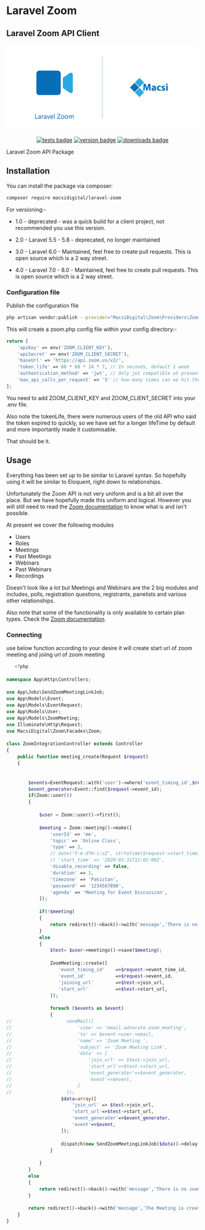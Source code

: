 # Laravel Zoom

## Laravel Zoom API Client

![Header Image](https://github.com/MacsiDigital/repo-design/raw/master/laravel-zoom/header.png)

<p align="center">
 <a href="https://github.com/MacsiDigital/laravel-zoom/actions?query=workflow%3ATests"><img src="https://github.com/MacsiDigital/laravel-zoom/workflows/Tests/badge.svg" style="max-width:100%;"  alt="tests badge"></a>
 <a href="https://packagist.org/packages/macsidigital/laravel-zoom"><img src="https://img.shields.io/packagist/v/macsidigital/laravel-zoom.svg?style=flat-square" alt="version badge"/></a>
 <a href="https://packagist.org/packages/macsidigital/laravel-zoom"><img src="https://img.shields.io/packagist/dt/macsidigital/laravel-zoom.svg?style=flat-square" alt="downloads badge"/></a>
</p>

Laravel Zoom API Package

## Installation

You can install the package via composer:

```bash
composer require macsidigital/laravel-zoom
```

For versioning:-

- 1.0 - deprecated - was a quick build for a client project, not recommended you use this version.

- 2.0 - Laravel 5.5 - 5.8 - deprecated, no longer maintained

- 3.0 - Laravel 6.0 - Maintained, feel free to create pull requests.  This is open source which is a 2 way street.

- 4.0 - Laravel 7.0 - 8.0 - Maintained, feel free to create pull requests.  This is open source which is a 2 way street.

### Configuration file

Publish the configuration file

```bash
php artisan vendor:publish --provider="MacsiDigital\Zoom\Providers\ZoomServiceProvider"
```

This will create a zoom.php config file within your config directory:-

```php
return [
    'apiKey' => env('ZOOM_CLIENT_KEY'),
    'apiSecret' => env('ZOOM_CLIENT_SECRET'),
    'baseUrl' => 'https://api.zoom.us/v2/',
    'token_life' => 60 * 60 * 24 * 7, // In seconds, default 1 week
    'authentication_method' => 'jwt', // Only jwt compatible at present
    'max_api_calls_per_request' => '5' // how many times can we hit the api to return results for an all() request
];
```

You need to add ZOOM_CLIENT_KEY and ZOOM_CLIENT_SECRET into your .env file.

Also note the tokenLife, there were numerous users of the old API who said the token expired to quickly, so we have set for a longer lifeTime by default and more importantly made it customisable.

That should be it.

## Usage

Everything has been set up to be similar to Laravel syntax. So hopefully using it will be similar to Eloquent, right down to relationships.

Unfortunately the Zoom API is not very uniform and is a bit all over the place.  But we have hopefully made this uniform and logical. However you will still need to read the [Zoom documentation](https://marketplace.zoom.us/docs/api-reference/introduction) to know what is and isn't possible.

At present we cover the following modules

- Users
- Roles
- Meetings
- Past Meetings
- Webinars
- Past Webinars
- Recordings

Doesn't look like a lot but Meetings and Webinars are the 2 big modules and includes, polls, registration questions, registrants, panelists and various other relationships.

Also note that some of the functionality is only available to certain plan types.  Check the [Zoom documentation](https://marketplace.zoom.us/docs/api-reference/introduction).

### Connecting

use below function according to your desire it will create start url of zoom meeting and joiing url of zoom meeting

``` php
   <?php

namespace App\Http\Controllers;

use App\Jobs\SendZoomMeetingLinkJob;
use App\Models\Event;
use App\Models\EventRequest;
use App\Models\User;
use App\Models\ZoomMeeting;
use Illuminate\Http\Request;
use MacsiDigital\Zoom\Facades\Zoom;

class ZoomIntegrationController extends Controller
{
    public function meeting_create(Request $request)
    {


        $events=EventRequest::with('user')->where('event_timing_id',$request->event_time_id)->where('status','active')->get();
        $event_generater=Event::find($request->event_id);
        if(Zoom::user())
        {

            $user = Zoom::user()->first();

            $meeting = Zoom::meeting()->make([
                'userId' => 'me',
                'topic' => 'Online Class',
                'type' => 2,
                // date('Ý-m-dTH:i:sZ', strtotime($request->start_time))
                // 'start_time' => '2020-03-31T12:02:00Z',
                'disable_recording' => false,
                'duration' => 1,
                'timezone' => 'Pakistan',
                'password' => '1234567890',
                'agenda' => 'Meeting for Event Discussion',
            ]);

            if(!$meeting)
            {
                return redirect()->back()->with('message','There is no meeting, only zoom user can create meeting');
            }
            else
            {
                $test= $user->meetings()->save($meeting);

                ZoomMeeting::create([
                   'event_timing_id'    =>$request->event_time_id,
                   'event_id'           =>$request->event_id,
                   'joining_url'        =>$test->join_url,
                   'start_url'          =>$test->start_url,
                ]);

                foreach ($events as $event)
                {
//                    sendMail([
//                        'view' => 'email.advocate.zoom_meeting',
//                        'to' => $event->user->email,
//                        'name' => 'Zoom Meeting ',
//                        'subject' => 'Zoom Meeting Link',
//                        'data' => [
//                            'join_url' => $test->join_url,
//                            'start_url'=>$test->start_url,
//                            'event_generater'=>$event_generater,
//                            'event'=>$event,
//                        ]
//                    ]);
                    $data=array([
                        'join_url' => $test->join_url,
                        'start_url'=>$test->start_url,
                        'event_generater'=>$event_generater,
                        'event'=>$event,
                    ]);

                    dispatch(new SendZoomMeetingLinkJob($data))->delay(now()->addSeconds(2));
                }

            }
        }
        else
        {
            return redirect()->back()->with('message','There is no zoom user, please try again');
        }

        return redirect()->back()->with('message','The Meeting is created');
    }
}
```







